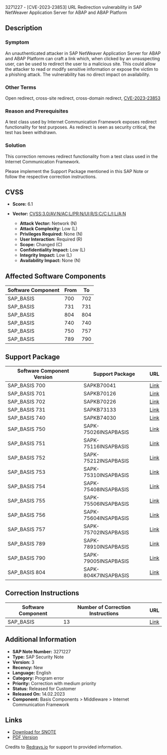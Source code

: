 3271227 - [CVE-2023-23853] URL Redirection vulnerability in SAP NetWeaver Application Server for ABAP and ABAP Platform

## Description

### Symptom
An unauthenticated attacker in SAP NetWeaver Application Server for ABAP and ABAP Platform can craft a link which, when clicked by an unsuspecting user, can be used to redirect the user to a malicious site. This could allow the attacker to read or modify sensitive information or expose the victim to a phishing attack. The vulnerability has no direct impact on availability.

### Other Terms
Open redirect, cross-site redirect, cross-domain redirect, [CVE-2023-23853](https://www.cve.org/CVERecord?id=CVE-2023-23853)

### Reason and Prerequisites
A test class used by Internet Communication Framework exposes redirect functionality for test purposes. As redirect is seen as security critical, the test has been withdrawn.

### Solution
This correction removes redirect functionality from a test class used in the Internet Communication Framework.

Please implement the Support Package mentioned in this SAP Note or follow the respective correction instructions.

## CVSS

- **Score:** 6.1
- **Vector:** [CVSS:3.0/AV:N/AC:L/PR:N/UI:R/S:C/C:L/I:L/A:N](https://www.first.org/cvss/calculator/3.0#CVSS:3.0/AV:N/AC:L/PR:N/UI:R/S:C/C:L/I:L/A:N)

  - **Attack Vector:** Network (N)
  - **Attack Complexity:** Low (L)
  - **Privileges Required:** None (N)
  - **User Interaction:** Required (R)
  - **Scope:** Changed (C)
  - **Confidentiality Impact:** Low (L)
  - **Integrity Impact:** Low (L)
  - **Availability Impact:** None (N)

## Affected Software Components

| Software Component | From | To   |
|--------------------|------|------|
| SAP_BASIS          | 700  | 702  |
| SAP_BASIS          | 731  | 731  |
| SAP_BASIS          | 804  | 804  |
| SAP_BASIS          | 740  | 740  |
| SAP_BASIS          | 750  | 757  |
| SAP_BASIS          | 789  | 790  |

## Support Package

| Software Component Version | Support Package                | URL                                                                                          |
|----------------------------|--------------------------------|----------------------------------------------------------------------------------------------|
| SAP_BASIS 700              | SAPKB70041                     | [Link](https://me.sap.com/supportpackage/SAPKB70041)                                         |
| SAP_BASIS 701              | SAPKB70126                     | [Link](https://me.sap.com/supportpackage/SAPKB70126)                                         |
| SAP_BASIS 702              | SAPKB70226                     | [Link](https://me.sap.com/supportpackage/SAPKB70226)                                         |
| SAP_BASIS 731              | SAPKB73133                     | [Link](https://me.sap.com/supportpackage/SAPKB73133)                                         |
| SAP_BASIS 740              | SAPKB74030                     | [Link](https://me.sap.com/supportpackage/SAPKB74030)                                         |
| SAP_BASIS 750              | SAPK-75026INSAPBASIS           | [Link](https://me.sap.com/supportpackage/SAPK-75026INSAPBASIS)                               |
| SAP_BASIS 751              | SAPK-75116INSAPBASIS           | [Link](https://me.sap.com/supportpackage/SAPK-75116INSAPBASIS)                               |
| SAP_BASIS 752              | SAPK-75212INSAPBASIS           | [Link](https://me.sap.com/supportpackage/SAPK-75212INSAPBASIS)                               |
| SAP_BASIS 753              | SAPK-75310INSAPBASIS           | [Link](https://me.sap.com/supportpackage/SAPK-75310INSAPBASIS)                               |
| SAP_BASIS 754              | SAPK-75408INSAPBASIS           | [Link](https://me.sap.com/supportpackage/SAPK-75408INSAPBASIS)                               |
| SAP_BASIS 755              | SAPK-75506INSAPBASIS           | [Link](https://me.sap.com/supportpackage/SAPK-75506INSAPBASIS)                               |
| SAP_BASIS 756              | SAPK-75604INSAPBASIS           | [Link](https://me.sap.com/supportpackage/SAPK-75604INSAPBASIS)                               |
| SAP_BASIS 757              | SAPK-75702INSAPBASIS           | [Link](https://me.sap.com/supportpackage/SAPK-75702INSAPBASIS)                               |
| SAP_BASIS 789              | SAPK-78910INSAPBASIS           | [Link](https://me.sap.com/supportpackage/SAPK-78910INSAPBASIS)                               |
| SAP_BASIS 790              | SAPK-79005INSAPBASIS           | [Link](https://me.sap.com/supportpackage/SAPK-79005INSAPBASIS)                               |
| SAP_BASIS 804              | SAPK-804K7INSAPBASIS           | [Link](https://me.sap.com/supportpackage/SAPK-804K7INSAPBASIS)                               |

## Correction Instructions

| Software Component | Number of Correction Instructions | URL                                                                                      |
|--------------------|------------------------------------|------------------------------------------------------------------------------------------|
| SAP_BASIS          | 13                                 | [Link](https://me.sap.com/corrins/0003271227/41)                                       |

## Additional Information

- **SAP Note Number:** 3271227
- **Type:** SAP Security Note
- **Version:** 3
- **Recency:** New
- **Language:** English
- **Category:** Program error
- **Priority:** Correction with medium priority
- **Status:** Released for Customer
- **Released On:** 14.02.2023
- **Component:** Basis Components > Middleware > Internet Communication Framework

## Links

- [Download for SNOTE](https://notesdownloads.sap.com/note/0040000000169872023)
- [PDF Version](https://userapps.support.sap.com/sap/support/sfm/notes/print/0003271227?language=en-US&token=1F4F28CC4201A372ADC4E17F12F4ABEA)

Credits to [Redrays.io](https://redrays.io) for support to provided information.